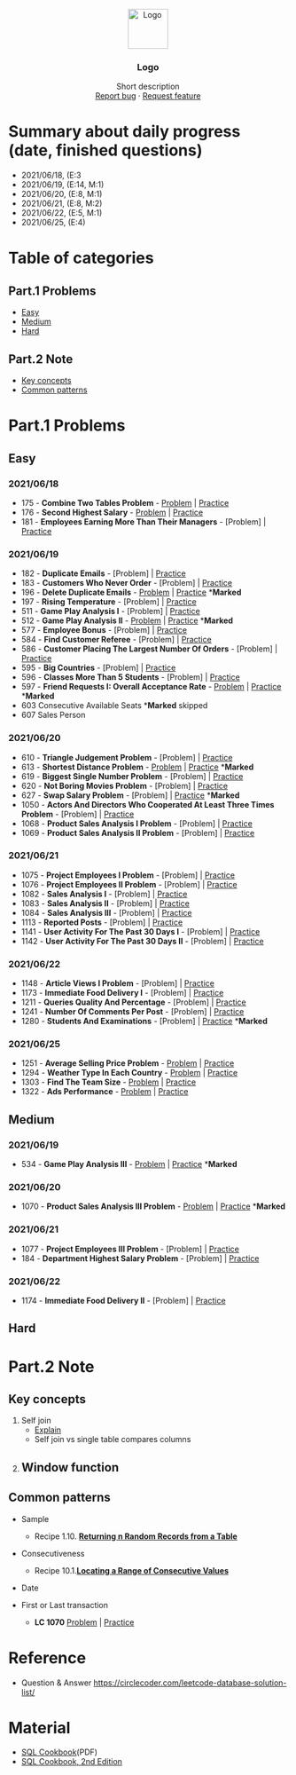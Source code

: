 <p align="center">
  <a href="https://example.com/">
    <img src="https://via.placeholder.com/72" alt="Logo" width=72 height=72>
  </a>

  <h3 align="center">Logo</h3>

  <p align="center">
    Short description
    <br>
    <a href="https://reponame/issues/new?template=bug.md">Report bug</a>
    ·
    <a href="https://reponame/issues/new?template=feature.md&labels=feature">Request feature</a>
  </p>
</p>

# Summary about daily progress (date, finished questions)
- 2021/06/18, (E:3
- 2021/06/19, (E:14, M:1)
- 2021/06/20, (E:8, M:1)
- 2021/06/21, (E:8, M:2)
- 2021/06/22, (E:5, M:1)
- 2021/06/25, (E:4)
# Table of categories

## Part.1 Problems
- [Easy](#Easy)
- [Medium](#Medium)
- [Hard](#Hard)
## Part.2 Note
- [Key concepts](#Keyconcepts)
- [Common patterns](#Commonpatterns)

# Part.1 Problems
## Easy
### 2021/06/18
- 175 - **Combine Two Tables Problem** - [Problem](https://github.com/yuting1214/Leetcode_Database/tree/master/code_problem) | [Practice](https://github.com/yuting1214/Leetcode_Database/blob/master/code_sample/lc_175.sql) 
- 176 - **Second Highest Salary** - [Problem](https://github.com/yuting1214/Leetcode_Database/blob/master/code_problem/lc_176.md) | [Practice](https://github.com/yuting1214/Leetcode_Database/blob/master/code_sample/lc_176.sql)
- 181 - **Employees Earning More Than Their Managers** - [Problem] | [Practice](https://github.com/yuting1214/Leetcode_Database/blob/master/code_sample/lc_181.sql)
### 2021/06/19
- 182 - **Duplicate Emails** - [Problem] | [Practice](https://github.com/yuting1214/Leetcode_Database/blob/master/code_sample/lc_182.sql)
- 183 - **Customers Who Never Order** - [Problem] | [Practice](https://github.com/yuting1214/Leetcode_Database/blob/master/code_sample/lc_183.sql)
- 196 - **Delete Duplicate Emails** - [Problem]() | [Practice](https://github.com/yuting1214/Leetcode_Database/blob/master/code_sample/lc_196.sql) ***Marked**
- 197 - **Rising Temperature** - [Problem] | [Practice](https://github.com/yuting1214/Leetcode_Database/blob/master/code_sample/lc_197.sql)
- 511 - **Game Play Analysis I** - [Problem] | [Practice](https://github.com/yuting1214/Leetcode_Database/blob/master/code_sample/lc_511.sql)
- 512 - **Game Play Analysis II** - [Problem]() | [Practice](https://github.com/yuting1214/Leetcode_Database/blob/master/code_sample/lc_512.sql) ***Marked**
- 577	-	**Employee Bonus** - [Problem] | [Practice](https://github.com/yuting1214/Leetcode_Database/blob/master/code_sample/lc_577.sql)
- 584	- **Find Customer Referee** - [Problem] | [Practice](https://github.com/yuting1214/Leetcode_Database/blob/master/code_sample/lc_584.sql)
- 586	- **Customer Placing The Largest Number Of Orders** - [Problem] | [Practice](https://github.com/yuting1214/Leetcode_Database/blob/master/code_sample/lc_586.sql)
- 595 -	**Big Countries** - [Problem] | [Practice](https://github.com/yuting1214/Leetcode_Database/blob/master/code_sample/lc_595.sql)
- 596	- **Classes More Than 5 Students** - [Problem] | [Practice](https://github.com/yuting1214/Leetcode_Database/blob/master/code_sample/lc_596.sql)
- 597	- **Friend Requests I: Overall Acceptance Rate** - [Problem]() | [Practice](https://github.com/yuting1214/Leetcode_Database/blob/master/code_sample/lc_597.sql) ***Marked**
- 603	 	Consecutive Available Seats  ***Marked** skipped
- 607	 	Sales Person
### 2021/06/20
- 610	- **Triangle Judgement Problem** - [Problem] | [Practice](https://github.com/yuting1214/Leetcode_Database/blob/master/code_sample/lc_610.sql) 
- 613 - **Shortest Distance Problem** - [Problem]() | [Practice](https://github.com/yuting1214/Leetcode_Database/tree/master/code_sample/lc_613.sql) ***Marked**
- 619	- **Biggest Single Number Problem** - [Problem] | [Practice](https://github.com/yuting1214/Leetcode_Database/blob/master/code_sample/lc_619.sql) 
- 620	- **Not Boring Movies Problem** - [Problem] | [Practice](https://github.com/yuting1214/Leetcode_Database/blob/master/code_sample/lc_620.sql) 
- 627	- **Swap Salary Problem** - [Problem] | [Practice](https://github.com/yuting1214/Leetcode_Database/blob/master/code_sample/lc_627.sql) ***Marked**
- 1050 - **Actors And Directors Who Cooperated At Least Three Times Problem** - [Problem] | [Practice](https://github.com/yuting1214/Leetcode_Database/blob/master/code_sample/lc_1050.sql)
- 1068 - **Product Sales Analysis I Problem** - [Problem] | [Practice](https://github.com/yuting1214/Leetcode_Database/blob/master/code_sample/lc_1068.sql)
- 1069 - **Product Sales Analysis II Problem** - [Problem] | [Practice](https://github.com/yuting1214/Leetcode_Database/blob/master/code_sample/lc_1069.sql)
### 2021/06/21
- 1075 - **Project Employees I Problem** - [Problem] | [Practice](https://github.com/yuting1214/Leetcode_Database/blob/master/code_sample/lc_1075.sql)
- 1076 - **Project Employees II Problem** - [Problem] | [Practice](https://github.com/yuting1214/Leetcode_Database/blob/master/code_sample/lc_1076.sql)
- 1082 - **Sales Analysis I** - [Problem] | [Practice](https://github.com/yuting1214/Leetcode_Database/blob/master/code_sample/lc_1082.sql)
- 1083 - **Sales Analysis II** - [Problem] | [Practice](https://github.com/yuting1214/Leetcode_Database/blob/master/code_sample/lc_1083.sql)
- 1084 - **Sales Analysis III** - [Problem] | [Practice](https://github.com/yuting1214/Leetcode_Database/blob/master/code_sample/lc_1084.sql)
- 1113 - **Reported Posts** - [Problem] | [Practice](https://github.com/yuting1214/Leetcode_Database/blob/master/code_sample/lc_1113.sql)
- 1141 - **User Activity For The Past 30 Days I** - [Problem] | [Practice](https://github.com/yuting1214/Leetcode_Database/blob/master/code_sample/lc_1141.sql)
- 1142 - **User Activity For The Past 30 Days II** - [Problem] | [Practice](https://github.com/yuting1214/Leetcode_Database/blob/master/code_sample/lc_1142.sql)
### 2021/06/22
- 1148 - **Article Views I Problem** - [Problem] | [Practice](https://github.com/yuting1214/Leetcode_Database/blob/master/code_sample/lc_1148.sql)
- 1173 - **Immediate Food Delivery I** - [Problem] | [Practice](https://github.com/yuting1214/Leetcode_Database/blob/master/code_sample/lc_1173.sql)
- 1211 - **Queries Quality And Percentage** - [Problem] | [Practice](https://github.com/yuting1214/Leetcode_Database/blob/master/code_sample/lc_1211.sql)
- 1241 - **Number Of Comments Per Post** - [Problem] | [Practice](https://github.com/yuting1214/Leetcode_Database/blob/master/code_sample/lc_1241.sql)
- 1280 - **Students And Examinations** - [Problem] | [Practice](https://github.com/yuting1214/Leetcode_Database/blob/master/code_sample/lc_1280.sql) ***Marked**
### 2021/06/25
- 1251 - **Average Selling Price Problem** - [Problem]() | [Practice](https://github.com/yuting1214/Leetcode_Database/blob/master/code_sample/lc_1251.sql)
- 1294 - **Weather Type In Each Country** - [Problem]() | [Practice](https://github.com/yuting1214/Leetcode_Database/blob/master/code_sample/lc_1294.sql)
- 1303 - **Find The Team Size** - [Problem]() | [Practice](https://github.com/yuting1214/Leetcode_Database/blob/master/code_sample/lc_1303.sql)
- 1322 - **Ads Performance** - [Problem]() | [Practice](https://github.com/yuting1214/Leetcode_Database/blob/master/code_sample/lc_1322.sql)
## Medium
### 2021/06/19
- 534 - **Game Play Analysis III** - [Problem]() | [Practice]() ***Marked**
### 2021/06/20
- 1070 - **Product Sales Analysis III Problem** - [Problem](https://github.com/yuting1214/Leetcode_Database/blob/master/code_problem/lc_1070.md) | [Practice](https://github.com/yuting1214/Leetcode_Database/blob/master/code_sample/lc_1070.sql) ***Marked**
### 2021/06/21
- 1077 - **Project Employees III Problem** - [Problem] | [Practice](https://github.com/yuting1214/Leetcode_Database/blob/master/code_sample/lc_1077.sql)
- 184 - **Department Highest Salary Problem** - [Problem] | [Practice](https://github.com/yuting1214/Leetcode_Database/blob/master/code_sample/lc_184.sql)
### 2021/06/22
- 1174 - **Immediate Food Delivery II** - [Problem] | [Practice](https://github.com/yuting1214/Leetcode_Database/blob/master/code_sample/lc_1174.sql)
## Hard


# Part.2 Note

## Key concepts
1. Self join
    - [Explain](https://www.youtube.com/watch?v=yOsfYU55JDU)
    - Self join vs single table compares columns
2. Window function
    - 
## Common patterns
- Sample
    - Recipe 1.10. [**Returning n Random Records from a Table**](https://github.com/yuting1214/Leetcode_Database/blob/master/common_patterns/recipe_1_10.md)
 
- Consecutiveness
    - Recipe 10.1.[**Locating a Range of Consecutive Values**](https://github.com/yuting1214/Leetcode_Database/blob/master/common_patterns/recipe_10_1.md)
- Date
- First or Last transaction
    - **LC 1070** [Problem](https://github.com/yuting1214/Leetcode_Database/blob/master/code_problem/lc_1070.md) | [Practice](https://github.com/yuting1214/Leetcode_Database/blob/master/code_sample/lc_1070.sql) 
# Reference
- Question & Answer <https://circlecoder.com/leetcode-database-solution-list/>

# Material
- [SQL Cookbook](https://www.oreilly.com/library/view/sql-cookbook/0596009763/)(PDF)
- [SQL Cookbook, 2nd Edition](https://www.oreilly.com/library/view/sql-cookbook-2nd/9781492077435/)
